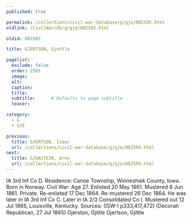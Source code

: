 ```yaml
---
published: true

permalink: /collections/civil-war-database/g/gje/002505.html
oldlink: /CivilWar/db/g/gje/002505.html

oldid: 002505

title: GJERTSON, Gjettle

pagelist:
  exclude: false
  order: 2505
  image: 
  alt:
  caption:
  title:
  subtitle:      # Defaults to page subtitle
  teaser:

category: 
  - G 
  - GJE

previous:
  title: GJERTSEN, Isaac
  url: /collections/civil-war-database/g/gje/002504.html  
next:
  title: GJOASTEIN, Arne
  url: /collections/civil-war-database/g/gjo/002506.html   
---
```

IA 3rd Inf Co D. Residence: Canoe Township, Winneshiek County, Iowa. Born in Norway. Civil War: Age 27. Enlisted 20 May 1861. Mustered 8 Jun 1861. Private. Re-enlisted 17 Dec 1864. Re-mustered 26 Dec 1864. He was later in IA 3rd Inf Co C. Later in IA 2/3 Consolidated Co I. Mustered out 12 Jul 1865, Louisville, Kentucky. Sources: (ISW-I p333,417,472) (Decorah Republican, 27 Jul 1865) &#147;Gjerston, Gjittle&#148; &#147;Gjertson, Gjittle&#148;